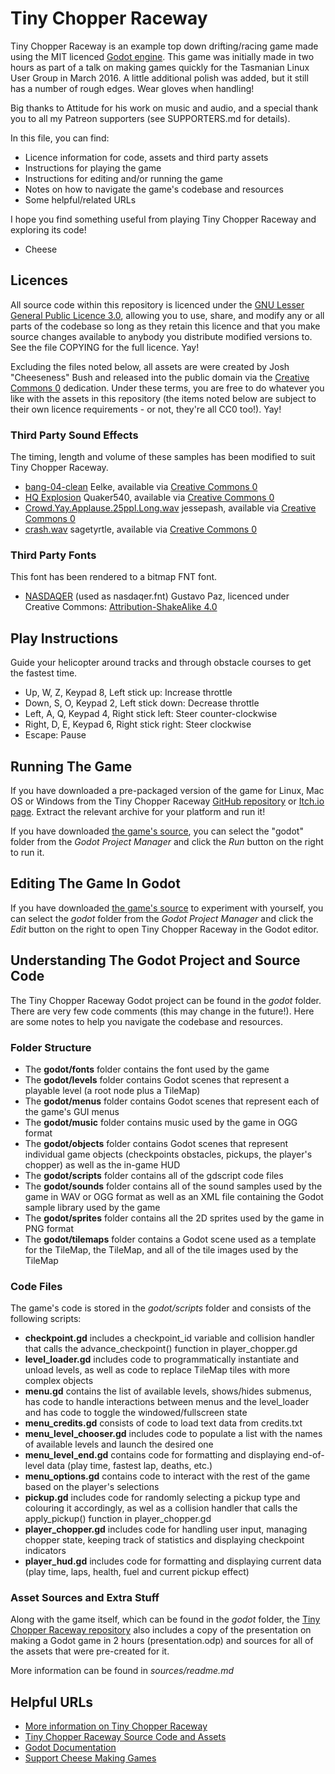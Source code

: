 # Tiny Chopper Raceway
Tiny Chopper Raceway is an example top down drifting/racing game made using the MIT licenced [Godot engine](http://godotengine.org/). This game was initially made in two hours as part of a talk on making games quickly for the Tasmanian Linux User Group in March 2016. A little additional polish was added, but it still has a number of rough edges. Wear gloves when handling!

Big thanks to Attitude for his work on music and audio, and a special thank you to all my Patreon supporters (see SUPPORTERS.md for details).

In this file, you can find:

* Licence information for code, assets and third party assets
* Instructions for playing the game
* Instructions for editing and/or running the game 
* Notes on how to navigate the game's codebase and resources
* Some helpful/related URLs

I hope you find something useful from playing Tiny Chopper Raceway and exploring its code!

- Cheese


## Licences
All source code within this repository is licenced under the [GNU Lesser General Public Licence 3.0](http://www.gnu.org/licenses/lgpl.txt), allowing you to use, share, and modify any or all parts of the codebase so long as they retain this licence and that you make source changes available to anybody you distribute modified versions to. See the file COPYING for the full licence. Yay!

Excluding the files noted below, all assets are were created by Josh "Cheeseness" Bush and released into the public domain via the [Creative Commons 0](http://creativecommons.org/publicdomain/zero/1.0/) dedication. Under these terms, you are free to do whatever you like with the assets in this repository (the items noted below are subject to their own licence requirements - or not, they're all CC0 too!). Yay!

### Third Party Sound Effects
The timing, length and volume of these samples has been modified to suit Tiny Chopper Raceway.

* [bang-04-clean](http://freesound.org/people/Eelke/sounds/170424/) Eelke, available  via [Creative Commons 0](http://creativecommons.org/publicdomain/zero/1.0/)
* [HQ Explosion](http://freesound.org/people/Quaker540/sounds/245372/) Quaker540, available  via [Creative Commons 0](http://creativecommons.org/publicdomain/zero/1.0/)
* [Crowd.Yay.Applause.25ppl.Long.wav](http://freesound.org/people/jessepash/sounds/139973/) jessepash, available  via [Creative Commons 0](http://creativecommons.org/publicdomain/zero/1.0/)
* [crash.wav](http://freesound.org/people/sagetyrtle/sounds/40158/) sagetyrtle, available via [Creative Commons 0](http://creativecommons.org/publicdomain/zero/1.0/)

### Third Party Fonts
This font has been rendered to a bitmap FNT font.

* [NASDAQER](https://fontlibrary.org/en/font/nasdaqer) (used as nasdaqer.fnt) Gustavo Paz, licenced under Creative Commons: [Attribution-ShakeAlike 4.0](https://creativecommons.org/licenses/by-sa/4.0/)


## Play Instructions
Guide your helicopter around tracks and through obstacle courses to get the fastest time.

* Up, W, Z, Keypad 8, Left stick up: Increase throttle
* Down, S, O, Keypad 2, Left stick down: Decrease throttle
* Left, A, Q, Keypad 4, Right stick left: Steer counter-clockwise
* Right, D, E, Keypad 6, Right stick right: Steer clockwise
* Escape: Pause


## Running The Game
If you have downloaded a pre-packaged version of the game for Linux, Mac OS or Windows from the Tiny Chopper Raceway [GitHub repository](https://github.com/Cheeseness/tiny-chopper-raceway/releases) or [Itch.io page](http://cheeseness.itch.io/tiny-chopper-raceway). Extract the relevant archive for your platform and run it!

If you have downloaded [the game's source](https://github.com/Cheeseness/tiny-chopper-raceway), you can select the "godot" folder from the _Godot Project Manager_ and click the _Run_ button on the right to run it.


## Editing The Game In Godot
If you have downloaded [the game's source](https://github.com/Cheeseness/tiny-chopper-raceway) to experiment with yourself, you can select the _godot_ folder from the _Godot Project Manager_ and click the _Edit_ button on the right to open Tiny Chopper Raceway in the Godot editor.


## Understanding The Godot Project and Source Code
The Tiny Chopper Raceway Godot project can be found in the _godot_ folder. There are very few code comments (this may change in the future!). Here are some notes to help you navigate the codebase and resources.

### Folder Structure

* The **godot/fonts** folder contains the font used by the game
* The **godot/levels** folder contains Godot scenes that represent a playable level (a root node plus a TileMap)
* The **godot/menus** folder contains Godot scenes that represent each of the game's GUI menus
* The **godot/music** folder contains music used by the game in OGG format
* The **godot/objects** folder contains Godot scenes that represent individual game objects (checkpoints obstacles, pickups, the player's chopper) as well as the in-game HUD
* The **godot/scripts** folder contains all of the gdscript code files
* The **godot/sounds** folder contains all of the sound samples used by the game in WAV or OGG format as well as an XML file containing the Godot sample library used by the game
* The **godot/sprites** folder contains all the 2D sprites used by the game in PNG format
* The **godot/tilemaps** folder contains a Godot scene used as a template for the TileMap, the TileMap, and all of the tile images used by the TileMap

### Code Files
The game's code is stored in the _godot/scripts_ folder and consists of the following scripts:

* **checkpoint.gd** includes a checkpoint_id variable and collision handler that calls the advance_checkpoint() function in player_chopper.gd
* **level_loader.gd** includes code to programmatically instantiate and unload levels, as well as code to replace TileMap tiles with more complex objects
* **menu.gd** contains the list of available levels, shows/hides submenus, has code to handle interactions between menus and the level_loader and has code to toggle the windowed/fullscreen state
* **menu_credits.gd** consists of code to load text data from credits.txt
* **menu_level_chooser.gd** includes code to populate a list with the names of available levels and launch the desired one
* **menu_level_end.gd** contains code for formatting and displaying end-of-level data (play time, fastest lap, deaths, etc.)
* **menu_options.gd** contains code to interact with the rest of the game based on the player's selections
* **pickup.gd** includes code for randomly selecting a pickup type and colouring it accordingly, as wel as a collision handler that calls the apply_pickup() function in player_chopper.gd
* **player_chopper.gd** includes code for handling user input, managing chopper state, keeping track of statistics and displaying checkpoint indicators
* **player_hud.gd** includes code for formatting and displaying current data (play time, laps, health, fuel and current pickup effect)

### Asset Sources and Extra Stuff
Along with the game itself, which can be found in the _godot_ folder, the [Tiny Chopper Raceway repository](https://github.com/Cheeseness/tiny-chopper-raceway) also includes a copy of the presentation on making a Godot game in 2 hours (presentation.odp) and sources for all of the assets that were pre-created for it.

More information can be found in _sources/readme.md_


## Helpful URLs
* [More information on Tiny Chopper Raceway](http://cheeseness.itch.io/tiny-chopper-raceway)
* [Tiny Chopper Raceway Source Code and Assets](https://github.com/Cheeseness/tiny-chopper-raceway)
* [Godot Documentation](http://docs.godotengine.org/)
* [Support Cheese Making Games](http://patreon.com/cheeseness)

